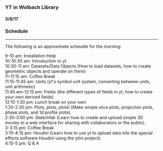 ### YT in Wolbach Library
#### 3/8/17

### Schedule
--------
   
The following is an approximate scheudle for the morning:   
    
9-10 am: Installation Help    
10-10:30 am: Introduction to yt    
10:30-11 am: Datasets/Data Objects (How to load datasets, how to create geometric objects and operate on them)    
11-11:15 am: Coffee Break      
11:15-11:45 am: Units (yt's symbol unit system, converting between units, unit arithmetic)    
11:45 am-12:15 pm: Fields (the different types of fields in yt, how to create your own derived fields)    
12:15-1:30 pm: Lunch break on your own    
1:30-2:30 pm: Plots, plots, plots! (Make simple slice plots, projection plots, phase plots, and 1d profile plots).    
2:30-3:00 pm: Sketchfab (Learn how to create and upload simple 3D movies to a web interface for sharing with collaborators or the public).    
3-3:15 pm: Coffee Break    
3:15-4:15 pm: Houdini (Learn how to use yt to upload data into the special effects software Houdini using the ytini project).   
4:15-5 pm: Q & A    
